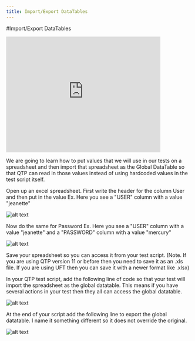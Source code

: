 ```yaml
---
title: Import/Export DataTables
---
```


#Import/Export DataTables

<iframe width="420" height="315" src="https://www.youtube.com/embed/HSkuRUSRjQg" frameborder="0" allowfullscreen></iframe>

We are going to learn how to put values that we will use in  our tests on a spreadsheet and then import that spreadsheet as the Global DataTable so that QTP can read in those values instead of using hardcoded values in the test script itself. 

Open up an excel spreadsheet.
First write the header for the column User and then put in the value
    Ex. Here you see a "USER" column with a value "jeanette" 

![alt text](https://cloud.githubusercontent.com/assets/10998057/10349774/c0988a18-6d05-11e5-8459-856918c28747.PNG "User")

Now do the same for Password
    Ex. Here you see a "USER" column with a value "jeanette" and a "PASSWORD" column with a value "mercury"

![alt text](https://cloud.githubusercontent.com/assets/10998057/10349795/ddca614c-6d05-11e5-9a9a-5415e7f6a3c4.PNG "Password")

Save your spreadsheet so you can access it from your test script. (Note. If you are using QTP version 11 or before then you need to save it as an .xls file. If you are using UFT then you can save it with a newer format like .xlsx)

In your QTP test script, add the following line of code so that your test will import the spreadsheet as the global datatable. This means if you have several actions in your test then they all can access the global datatable.

![alt text](https://cloud.githubusercontent.com/assets/10998057/10349993/2c4dc7d6-6d07-11e5-8577-8af76de50b5a.PNG "DataTable")

At the end of your script add the following line to export the global datatable. I name it something different so it does not override the original. 

![alt text](https://cloud.githubusercontent.com/assets/10998057/10459115/b48dfcb6-7193-11e5-848d-b7d7da068073.PNG "Export")





